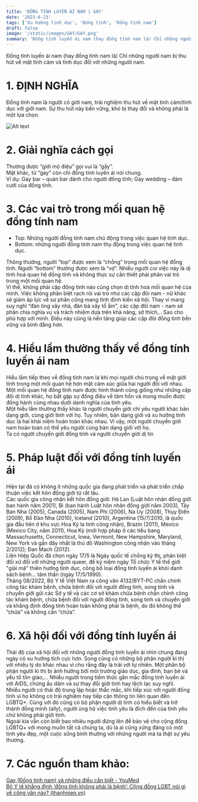 ```yaml
---
title: 'ĐỒNG TÍNH LUYẾN ÁI NAM | GAY'
date: '2023-6-23'
tags: ['Xu hướng tính dục', 'Đồng tính', 'Đồng tính nam']
draft: false
image: '/static/images/GAY/GAY.png'
summary: 'Đồng tính luyến ái nam (hay đồng tính nam là) Chỉ những người nam bị thu hút về mặt tình cảm và tình dục đối với những người nam.'
---
```


Đồng tính luyến ái nam (hay đồng tính nam là) Chỉ những người nam bị thu hút về mặt tình cảm và tình dục đối với những người nam.

# **1. ĐỊNH NGHĨA**

Đồng tính nam là người có giới nam, trải nghiệm thu hút về mặt tình cảm/tình dục với giới nam. Sự thu hút này bền vững, khó bị thay đổi và không phải là một lựa chọn.

![Alt text](/static/images/GAY/GAY.png 'Cờ tự hào Đồng tính nam (GAY)')

# **2. Giải nghĩa cách gọi**

Thường được “giới mộ điệu” gọi vui là “gầy”.\
Mặt khác, từ “gay” còn chỉ đồng tính luyến ái nói chung. \
Ví dụ: Gay bar – quán bar dành cho người đồng tính; Gay wedding – đám cưới của đồng tính.

# **3. Các vai trò trong mối quan hệ đồng tính nam**

-   Top: Những người đồng tính nam chủ động trong việc quan hệ tình dục.
-   Bottom: những người đồng tính nam thụ động trong việc quan hệ tình dục.

Thông thường, người “top” được xem là “chồng” trong mối quan hệ đồng tính. Người “bottom” thường được xem là “vợ”. Nhiều người coi việc này là dị tính hoá quan hệ đồng tính và không thực sự cần thiết phải phân vai trò trong một mối quan hệ.\
Vì thế, không phải cặp đồng tính nào cũng chọn dị tính hoá mối quan hệ của mình. Việc không phân biệt rạch ròi vai trò như các cặp đôi nam - nữ khác sẽ giảm áp lực về sự phân công mang tính định kiến xã hội. Thay vì mang suy nghĩ “đàn ông xây nhà, đàn bà xây tổ ấm”, các cặp đôi nam - nam sẽ phân chia nghĩa vụ và trách nhiệm dựa trên khả năng, sở thích,.. Sao cho phù hợp với mình. Điều này cũng là nền tảng giúp các cặp đôi đồng tính bền vững và bình đẳng hơn.

# **4. Hiểu lầm thường thấy về đồng tính luyến ái nam**

Hiểu lầm tiếp theo về đồng tính nam là khi mọi người chú trọng về mặt giới tính trong một mối quan hệ hơn mặt cảm xúc giữa hai người đối với nhau. Một mối quan hệ đồng tính nam được hình thành cũng giống như những cặp đôi dị tính khác, họ bắt gặp sự đồng điệu về tâm hồn và mong muốn được đồng hành cùng nhau dưới danh nghĩa của tình yêu.\
Một hiểu lầm thường thấy khác là người chuyển giới chỉ yêu người khác bản dạng giới, cùng giới tính với họ. Tuy nhiên, bản dạng giới và xu hướng tính dục là hai khái niệm hoàn toàn khác nhau. Vì vậy, một người chuyển giới nam hoàn toàn có thể yêu người cùng bản dạng giới với họ.\
Ta có người chuyển giới đồng tính và người chuyển giới dị tín

# **5. Pháp luật đối với đồng tính luyến ái**

Hiện tại đã có không ít những quốc gia đang phát triển và phát triển chấp thuận việc kết hôn đồng giới từ rất lâu.\
Các quốc gia công nhận kết hôn đồng giới: Hà Lan (Luật hôn nhân đồng giới ban hành năm 2001), Bỉ (ban hành Luật hôn nhân đồng giới năm 2003), Tây Ban Nha (2005), Canada (2005), Nam Phi (2006), Na Uy (2008), Thụy Điển (2009), Bồ Đào Nha (2010), Iceland (2010), Argentina (15/7/2010, là quốc gia đầu tiên ở khu vực Hoa Kỳ la tinh công nhận), Brazin (2011), Mexico (Mexico City, năm 2011), Hoa Kỳ (mới hợp pháp ở các tiểu bang Massachusetts, Connecticut, Iowa, Vermont, New Hampshire, Maryland, New York và gần đây nhất là thủ đô Washington công nhận vào tháng 2/2012); Đan Mạch (2012).\
Liên Hiệp Quốc đã chọn ngày 17/5 là Ngày quốc tế chống kỳ thị, phân biệt đối xử đối với những người queer, để kỷ niệm ngày Tổ chức Y tế thế giới "giải mã" thiên hướng tình dục, công bố loại đồng tính luyến ái khỏi danh sách bệnh… tâm thần (ngày 17/5/1990). \
Tháng 08/2022, Bộ Y tế Việt Nam ra công văn 4132/BYT-PC chấn chỉnh công tác khám bệnh, chữa bệnh đối với người đồng tính, song tính và chuyển giới gửi các Sở y tế và các cơ sở khám chữa bệnh chấn chỉnh công tác khám bệnh, chữa bệnh đối với người đồng tính, song tính và chuyển giới và khẳng định đồng tính hoàn toàn không phải là bệnh, do đó không thể “chữa” và không cần “chữa”.

# **6. Xã hội đối với đồng tính luyến ái**

Thái độ của xã hội đối với những người đồng tính luyến ái nhìn chung đang ngày có xu hướng tích cực hơn. Song cũng có những bộ phận người kì thị với nhiều lý do khác nhau vì cho rằng đây là trái với tự nhiên. Một phần bộ phận người kì thị bị ảnh hưởng bởi môi trường giáo dục, gia đình, bạn bè và yếu tố tôn giáo,... Nhiều người trong tiềm thức gắn mắc đồng tính luyến ái với AIDS, chứng ấu dâm và sự thay đổi giới tính hay lệch lạc suy nghĩ. \
Nhiều người có thái độ trung lập hoặc thắc mắc, khi tiếp xúc với người đồng tính vì họ không có trải nghiệm hay tiếp cận thông tin liên quan đến LGBTQ+. Cùng với đó cũng có bộ phận người dị tính có hiểu biết và trở thành đồng minh (ally), người ủng hộ việc tình yêu là đích đến của tình yêu chứ không phải giới tính. \
Ngoài kia vẫn còn biết bao nhiêu người đứng lên để bảo vệ cho cộng đồng LGBTQ+ với mong muốn tất cả chúng ta, dù là ai cũng xứng đáng có một tình yêu đẹp, một cuộc sống bình thường với những người mà ta thật sự yêu thương.

# **7. Các nguồn tham khảo:**

[Gay (Đồng tính nam) và những điều cần biết - YouMed](https://youmed.vn/tin-tuc/tinh-yeu-dong-tinh-nam-va-nhung-dieu-can-biet/)\
[Bộ Y tế khẳng định ‘đồng tính không phải là bệnh’: Cộng đồng LGBT nói gì về công văn này? (thanhnien.vn)](https://thanhnien.vn/bo-y-te-khang-dinh-dong-tinh-khong-phai-la-benh-cong-dong-lgbt-noi-gi-ve-cong-van-nay-1851486407.htm)
